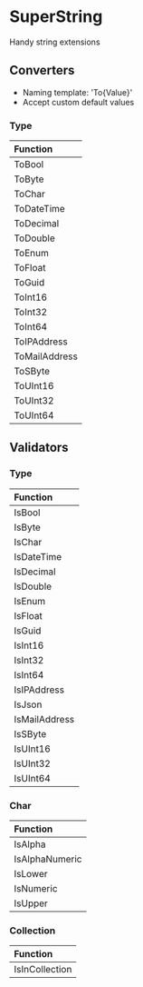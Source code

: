 # SuperString
 Handy string extensions

 ## Converters

 - Naming template: 'To{Value}'
 - Accept custom default values

 ### Type

| Function      |
| :------------ |
| ToBool        |
| ToByte        |
| ToChar        |
| ToDateTime    |
| ToDecimal     |
| ToDouble      |
| ToEnum        |
| ToFloat       |
| ToGuid        |
| ToInt16       |
| ToInt32       |
| ToInt64       |
| ToIPAddress   |
| ToMailAddress |
| ToSByte       |
| ToUInt16      |
| ToUInt32      |
| ToUInt64      |

## Validators

### Type

| Function      |
| :------------ |
| IsBool        |
| IsByte        |
| IsChar        |
| IsDateTime    |
| IsDecimal     |
| IsDouble      |
| IsEnum        |
| IsFloat       |
| IsGuid        |
| IsInt16       |
| IsInt32       |
| IsInt64       |
| IsIPAddress   |
| IsJson        |
| IsMailAddress |
| IsSByte       |
| IsUInt16      |
| IsUInt32      |
| IsUInt64      |

### Char

| Function       |
| :------------- |
| IsAlpha        |
| IsAlphaNumeric |
| IsLower        |
| IsNumeric      |
| IsUpper        |

### Collection

| Function       |
| :------------- |
| IsInCollection |

